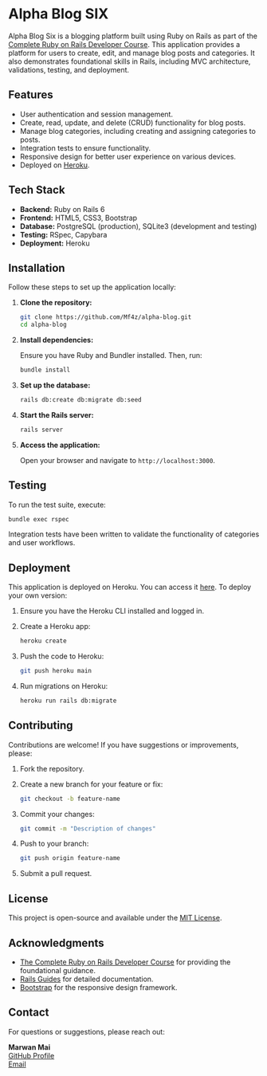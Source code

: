 # Alpha Blog SIX

Alpha Blog Six is a blogging platform built using Ruby on Rails as part of the [Complete Ruby on Rails Developer Course](https://www.udemy.com/course/the-complete-ruby-on-rails-developer-course/). This application provides a platform for users to create, edit, and manage blog posts and categories. It also demonstrates foundational skills in Rails, including MVC architecture, validations, testing, and deployment.

## Features

- User authentication and session management.
- Create, read, update, and delete (CRUD) functionality for blog posts.
- Manage blog categories, including creating and assigning categories to posts.
- Integration tests to ensure functionality.
- Responsive design for better user experience on various devices.
- Deployed on [Heroku](https://alpha-blog-six-80b723f18a92.herokuapp.com/).

## Tech Stack

- **Backend:** Ruby on Rails 6
- **Frontend:** HTML5, CSS3, Bootstrap
- **Database:** PostgreSQL (production), SQLite3 (development and testing)
- **Testing:** RSpec, Capybara
- **Deployment:** Heroku

## Installation

Follow these steps to set up the application locally:

1. **Clone the repository:**

   ```bash
   git clone https://github.com/Mf4z/alpha-blog.git
   cd alpha-blog
   ```

2. **Install dependencies:**

   Ensure you have Ruby and Bundler installed. Then, run:

   ```bash
   bundle install
   ```

3. **Set up the database:**

   ```bash
   rails db:create db:migrate db:seed
   ```

4. **Start the Rails server:**

   ```bash
   rails server
   ```

5. **Access the application:**

   Open your browser and navigate to `http://localhost:3000`.

## Testing

To run the test suite, execute:

```bash
bundle exec rspec
```

Integration tests have been written to validate the functionality of categories and user workflows.

## Deployment

This application is deployed on Heroku. You can access it [here](https://your-app-name.herokuapp.com). To deploy your own version:

1. Ensure you have the Heroku CLI installed and logged in.
2. Create a Heroku app:

   ```bash
   heroku create
   ```

3. Push the code to Heroku:

   ```bash
   git push heroku main
   ```

4. Run migrations on Heroku:

   ```bash
   heroku run rails db:migrate
   ```

## Contributing

Contributions are welcome! If you have suggestions or improvements, please:

1. Fork the repository.
2. Create a new branch for your feature or fix:

   ```bash
   git checkout -b feature-name
   ```

3. Commit your changes:

   ```bash
   git commit -m "Description of changes"
   ```

4. Push to your branch:

   ```bash
   git push origin feature-name
   ```

5. Submit a pull request.

## License

This project is open-source and available under the [MIT License](LICENSE).

## Acknowledgments

- [The Complete Ruby on Rails Developer Course](https://www.udemy.com/course/the-complete-ruby-on-rails-developer-course/) for providing the foundational guidance.
- [Rails Guides](https://guides.rubyonrails.org/) for detailed documentation.
- [Bootstrap](https://getbootstrap.com/) for the responsive design framework.

## Contact

For questions or suggestions, please reach out:

**Marwan Mai**  
[GitHub Profile](https://github.com/Mf4z)  
[Email](mailto:emef4z@gmail.com)
